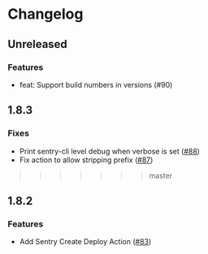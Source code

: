 # Changelog

## Unreleased

### Features

- feat: Support build numbers in versions (#90)

## 1.8.3

### Fixes

- Print sentry-cli level debug when verbose is set ([#88](https://github.com/getsentry/sentry-fastlane-plugin/pull/88))
- Fix action to allow stripping prefix ([#87](https://github.com/getsentry/sentry-fastlane-plugin/pull/87))
>>>>>>> master

## 1.8.2

### Features

- Add Sentry Create Deploy Action ([#83](https://github.com/getsentry/sentry-fastlane-plugin/pull/83))